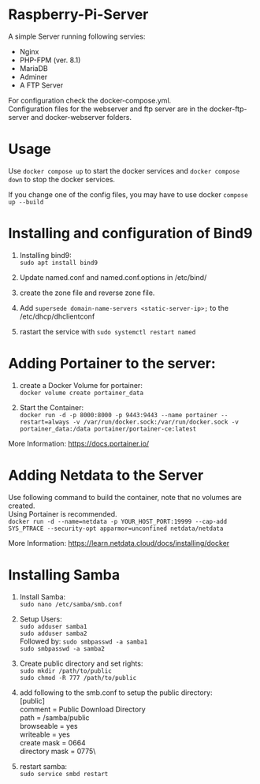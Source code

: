 # Raspberry-Pi-Server

A simple Server running following servies:

- Nginx
- PHP-FPM (ver. 8.1)
- MariaDB
- Adminer
- A FTP Server

For configuration check the docker-compose.yml.\
Configuration files for the webserver and ftp server are in the docker-ftp-server and docker-webserver folders.

# Usage

Use `docker compose up` to start the docker services and `docker compose down` to stop the docker services.

If you change one of the config files, you may have to use docker `compose up --build`

# Installing and configuration of Bind9


1. Installing bind9: \
`sudo apt install bind9`

2. Update named.conf and named.conf.options in /etc/bind/

3. create the zone file and reverse zone file.

4. Add `supersede domain-name-servers <static-server-ip>;` to the /etc/dhcp/dhclientconf

5. rastart the service with `sudo systemctl restart named`

# Adding Portainer to the server:

1. create a Docker Volume for portainer: \
`docker volume create portainer_data` 

2. Start the Container:\
`docker run -d -p 8000:8000 -p 9443:9443 --name portainer --restart=always -v /var/run/docker.sock:/var/run/docker.sock -v portainer_data:/data portainer/portainer-ce:latest` 

More Information: https://docs.portainer.io/

# Adding Netdata to the Server

Use following command to build the container, note that no volumes are created.\
Using Portainer is recommended.\
`docker run -d --name=netdata -p YOUR_HOST_PORT:19999 --cap-add SYS_PTRACE --security-opt apparmor=unconfined netdata/netdata`

More Information: https://learn.netdata.cloud/docs/installing/docker

# Installing Samba

1. Install Samba:\
 `sudo nano /etc/samba/smb.conf`

2. Setup Users:\
`sudo adduser samba1`\
`sudo adduser samba2`\
Followed by:
`sudo smbpasswd -a samba1`\
`sudo smbpasswd -a samba2`

3. Create public directory and set rights:\
`sudo mkdir /path/to/public`\
`sudo chmod -R 777 /path/to/public`

4. add following to the smb.conf to setup the public directory:\
[public]\
  comment = Public Download Directory\
  path = /samba/public\
  browseable = yes\
  writeable = yes\
  create mask = 0664\
  directory mask = 0775\

5. restart samba:\
`sudo service smbd restart`
